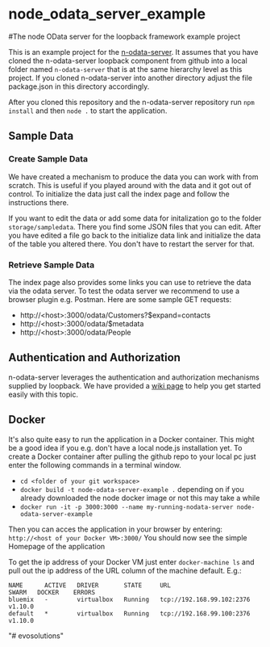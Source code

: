 # node_odata_server_example
#The node OData server for the loopback framework example project

This is an example project for the [n-odata-server](https://github.com/htammen/n-odata-server).
It assumes that you have cloned the n-odata-server loopback component from github into a local folder named
`n-odata-server` that is at the same hierarchy level as this project. If you cloned n-odata-server into another
directory adjust the file package.json in this directory accordingly.

After you cloned this repository and the n-odata-server repository
run `npm install`
and then `node .`
to start the application.

## Sample Data 
### Create Sample Data
We have created a mechanism to produce the data you can work with from scratch. This is useful if you played around
with the data and it got out of control. To initialize the data just call the index page and follow the instructions there.

If you want to edit the data or add some data for initalization go to the folder `storage/sampledata`. There you find
some JSON files that you can edit. After you have edited a file go back to the initialize data link and initialize the data
of the table you altered there. You don't have to restart the server for that.

### Retrieve Sample Data
The index page also provides some links you can use to retrieve the data via the odata server.
To test the odata server we recommend to use a browser plugin e.g. Postman.
Here are some sample GET requests:

* http://\<host\>:3000/odata/Customers?$expand=contacts
* http://\<host\>:3000/odata/$metadata
* http://\<host\>:3000/odata/People

## Authentication and Authorization
n-odata-server leverages the authentication and authorization mechanisms supplied by loopback.
We have provided a [wiki page](https://github.com/htammen/n-odata-server/wiki/authorization) to help you get started easily with this topic.

## Docker
It's also quite easy to run the application in a Docker container. This might be a good idea if you e.g. don't have a
local node.js installation yet. To create a Docker container after pulling the github repo to your local pc just enter
the following commands in a terminal window.

* `cd <folder of your git workspace>`
* `docker build -t node-odata-server-example .` depending on if you already downloaded the node docker image or not this may take a while
* `docker run -it -p 3000:3000 --name my-running-nodata-server node-odata-server-example`

Then you can acces the application in your browser by entering:
`http://<host of your Docker VM>:3000/`
You should now see the simple Homepage of the application

To get the ip address of your Docker VM just enter `docker-machine ls` and pull out the ip address of the URL column of the machine default.
E.g.:
```
NAME      ACTIVE   DRIVER       STATE     URL                         SWARM   DOCKER    ERRORS
bluemix   -        virtualbox   Running   tcp://192.168.99.102:2376           v1.10.0
default   *        virtualbox   Running   tcp://192.168.99.100:2376           v1.10.0
```
"# evosolutions" 
